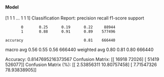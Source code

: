 #### Model
[1 1 1 ... 1 1 1]
Classification Report:
              precision    recall  f1-score   support

           0       0.25      0.19      0.22     88944
           1       0.88      0.91      0.89    577496

    accuracy                           0.81    666440
   macro avg       0.56      0.55      0.56    666440
weighted avg       0.80      0.81      0.80    666440

Accuracy: 0.8147695216373567
Confusion Matrix:
[[ 16918  72026]
 [ 51419 526077]]
Confusion Matrix (%):
[[ 2.53856311 10.80757458]
 [ 7.71547326 78.93838905]]
